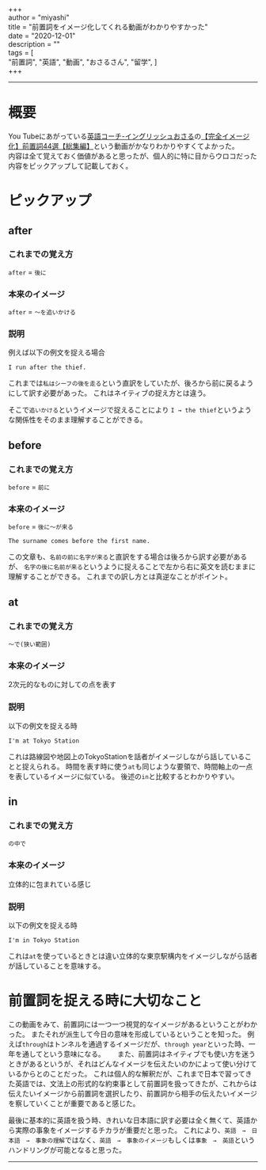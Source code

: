 +++  
author = "miyashi"  
title = "前置詞をイメージ化してくれる動画がわかりやすかった"  
date = "2020-12-01"  
description = ""  
tags = [  
    "前置詞", 
    "英語", 
    "動画", 
    "おさるさん",
    "留学", 
]  
+++  

-----

# 概要
You Tubeにあがっている[英語コーチ-イングリッシュおさる](https://www.youtube.com/channel/UCZikuEIssIzv0fdkVEH7Djg)の[【完全イメージ化】前置詞44選【総集編】](https://www.youtube.com/watch?v=8nwxejhMf50)という動画がかなりわかりやすくてよかった。  
内容は全て覚えておく価値があると思ったが、個人的に特に目からウロコだった内容をピックアップして記載しておく。

# ピックアップ
## after

### これまでの覚え方

`after` = `後に`  

### 本来のイメージ
`after` = `〜を追いかける`  

### 説明
例えば以下の例文を捉える場合
```
I run after the thief.
```
これまでは`私はシーフの後を走る`という直訳をしていたが、後ろから前に戻るようにして訳す必要があった。
これはネイティブの捉え方とは違う。

そこで`追いかける`というイメージで捉えることにより
`I → the thief`というような関係性をそのまま理解することができる。


## before

### これまでの覚え方

`before` = `前に`

### 本来のイメージ

`before` = `後に〜が来る`

```
The surname comes before the first name.
```

この文章も、`名前の前に名字が来る`と直訳をする場合は後ろから訳す必要があるが、
`名字の後に名前が来る`というように捉えることで左から右に英文を読むままに理解することができる。
これまでの訳し方とは真逆なことがポイント。

## at
### これまでの覚え方

`〜で(狭い範囲)`

### 本来のイメージ

2次元的なものに対しての点を表す

### 説明
以下の例文を捉える時
```
I'm at Tokyo Station
```
これは路線図や地図上のTokyoStationを話者がイメージしながら話していることと捉えられる。
時間を表す時に使う`at`も同じような要領で、時間軸上の一点を表しているイメージに似ている。
後述の`in`と比較するとわかりやすい。

## in 

### これまでの覚え方
`の中で`

### 本来のイメージ

立体的に包まれている感じ

### 説明
以下の例文を捉える時
```
I'm in Tokyo Station
```
これは`at`を使っているときとは違い立体的な東京駅構内をイメージしながら話者が話していることを意味する。

# 前置詞を捉える時に大切なこと

この動画をみて、前置詞には一つ一つ視覚的なイメージがあるということがわかった。
またそれが派生して今日の意味を形成しているということを知った。
例えば`through`はトンネルを通過するイメージだが、`through year`といった時、一年を通してという意味になる。　　
また、前置詞はネイティブでも使い方を迷うときがあるというが、それはどんなイメージを伝えたいのかによって使い分けているからとのことだった。
これは個人的な解釈だが、これまで日本で習ってきた英語では、文法上の形式的な約束事として前置詞を扱ってきたが、これからは伝えたいイメージから前置詞を選択したり、前置詞から相手の伝えたいイメージを察していくことが重要であると感じた。

最後に基本的に英語を扱う時、きれいな日本語に訳す必要は全く無くて、英語から実際の事象をイメージするチカラが重要だと思った。
これにより、`英語　→　日本語　→　事象の理解`ではなく、`英語　→　事象のイメージ`もしくは`事象　→　英語`というハンドリングが可能となると思った。

----